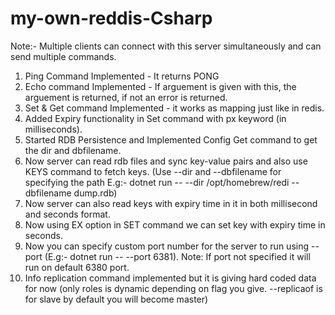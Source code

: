 # my-own-reddis-Csharp

Note:- Multiple clients can connect with this server simultaneously and can send multiple commands.

1. Ping Command Implemented - It returns PONG
2. Echo command Implemented - If arguement is given with this, the arguement is returned, if not an error is returned.
3. Set & Get command Implemented - it works as mapping just like in redis.
4. Added Expiry functionality in Set command with px keyword (in milliseconds).
5. Started RDB Persistence and Implemented Config Get command to get the dir and dbfilename.
6. Now server can read rdb files and sync key-value pairs and also use KEYS command to fetch keys.
   (Use --dir and --dbfilename for specifying the path
   E.g:- dotnet run -- --dir /opt/homebrew/redi --dbfilename dump.rdb)
7. Now server can also read keys with expiry time in it in both millisecond and seconds format.
8. Now using EX option in SET command we can set key with expiry time in seconds.
9. Now you can specify custom port number for the server to run using --port
   (E.g:- dotnet run -- --port 6381). Note: If port not specified it will run on default 6380 port.
10. Info replication command implemented but it is giving hard coded data for now (only roles is dynamic depending on flag you give.
    --replicaof is for slave by default you will become master)

